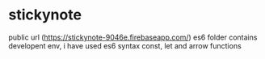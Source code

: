 # stickynote

public url (https://stickynote-9046e.firebaseapp.com/)
es6 folder contains developent env, i have used es6 syntax const, let and arrow functions